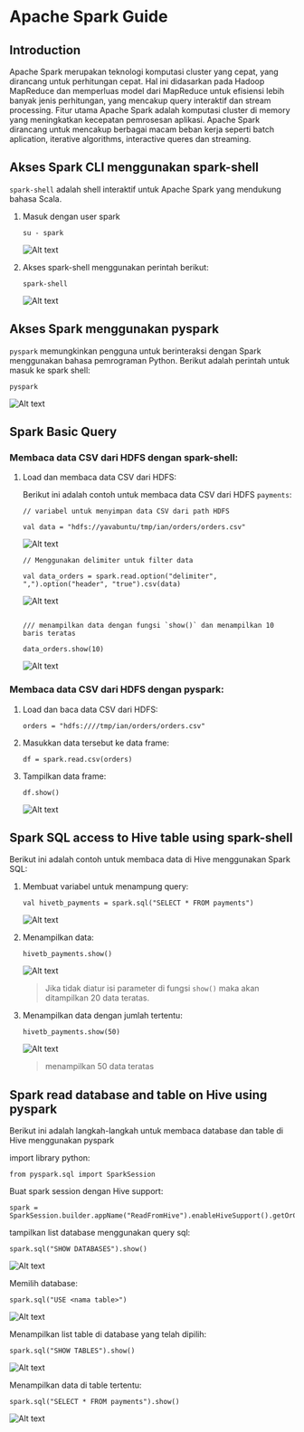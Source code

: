# Apache Spark Guide

## Introduction

Apache Spark merupakan teknologi komputasi cluster yang cepat, yang dirancang untuk perhitungan cepat.
Hal ini didasarkan pada Hadoop MapReduce dan memperluas model dari MapReduce untuk efisiensi lebih banyak
jenis perhitungan, yang mencakup query interaktif dan stream processing. Fitur utama Apache Spark adalah
komputasi cluster di memory yang meningkatkan kecepatan pemrosesan aplikasi. Apache Spark dirancang untuk
mencakup berbagai macam beban kerja seperti batch aplication, iterative algorithms, interactive queres dan
streaming.

## Akses Spark CLI menggunakan spark-shell

`spark-shell` adalah shell interaktif untuk Apache Spark yang mendukung bahasa Scala.

1.  Masuk dengan user spark

    ```
    su - spark
    ```

    ![Alt text](image.png)

2.  Akses spark-shell menggunakan perintah berikut:

    ```
    spark-shell
    ```

    ![Alt text](image-2.png)

## Akses Spark menggunakan pyspark

`pyspark` memungkinkan pengguna untuk berinteraksi dengan Spark menggunakan bahasa pemrograman Python. Berikut adalah perintah untuk masuk ke spark shell:

```
pyspark
```

![Alt text](image-9.png)

## Spark Basic Query

### Membaca data CSV dari HDFS dengan spark-shell:

1. Load dan membaca data CSV dari HDFS:
   
   Berikut ini adalah contoh untuk membaca data CSV dari HDFS `payments`:

   ```
   // variabel untuk menyimpan data CSV dari path HDFS

   val data = "hdfs://yavabuntu/tmp/ian/orders/orders.csv"
   ```

   ![Alt text](image-15.png)

   ```
   // Menggunakan delimiter untuk filter data

   val data_orders = spark.read.option("delimiter", ",").option("header", "true").csv(data)
   ```

   ![Alt text](image-16.png)

   ```

   /// menampilkan data dengan fungsi `show()` dan menampilkan 10 baris teratas

   data_orders.show(10)
   ```

   ![Alt text](image-17.png)

### Membaca data CSV dari HDFS dengan pyspark:

1. Load dan baca data CSV dari HDFS:
   
   ```
   orders = "hdfs:////tmp/ian/orders/orders.csv"
   ```

2. Masukkan data tersebut ke data frame:
   
   ```
   df = spark.read.csv(orders)
   ```

3. Tampilkan data frame:
   
   ```
   df.show()
   ```

   ![Alt text](image-10.png)


## Spark SQL access to Hive table using spark-shell

Berikut ini adalah contoh untuk membaca data di Hive menggunakan Spark SQL:

1. Membuat variabel untuk menampung query:

   ```
   val hivetb_payments = spark.sql("SELECT * FROM payments")
   ```

   ![Alt text](image-5.png)

2. Menampilkan data:

   ```
   hivetb_payments.show()
   ```

   ![Alt text](image-6.png)
   > Jika tidak diatur isi parameter di fungsi `show()` maka akan ditampilkan 20 data teratas.

3. Menampilkan data dengan jumlah tertentu:

   ```
   hivetb_payments.show(50)
   ```

   ![Alt text](image-7.png)
   > menampilkan 50 data teratas

## Spark read database and table on Hive using pyspark

Berikut ini adalah langkah-langkah untuk membaca database dan table di Hive menggunakan pyspark

import library python:

```
from pyspark.sql import SparkSession
```

Buat spark session dengan Hive support:

```
spark = SparkSession.builder.appName("ReadFromHive").enableHiveSupport().getOrCreate()
```

tampilkan list database menggunakan query sql:

```
spark.sql("SHOW DATABASES").show()
```

![Alt text](image-11.png)

Memilih database:

```
spark.sql("USE <nama table>")
```

![Alt text](image-12.png)

Menampilkan list table di database yang telah dipilih:

```
spark.sql("SHOW TABLES").show()
```

![Alt text](image-13.png)

Menampilkan data di table tertentu:

```
spark.sql("SELECT * FROM payments").show()
```

![Alt text](image-14.png)